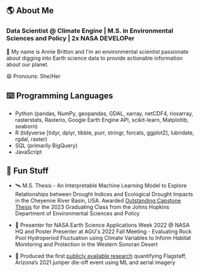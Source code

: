## 🌎 About Me

### **Data Scientist @ Climate Engine | M.S. in Environmental Sciences and Policy | 2x NASA DEVELOPer**

👋 My name is Annie Britton and I'm an environmental scientist passionate about digging into Earth science data to provide actionable information about our planet.

😄 Pronouns: She/Her

## ⌨️ Programming Languages
- Python (pandas, NumPy, geopandas, GDAL, xarray, netCDF4, rioxarray, rasterstats, Rasterio, Google Earth Engine API, scikit-learn, Matplotlib, seaborn)
- R (tidyverse [tidyr, dplyr, tibble, purr, stringr, forcats, ggplot2], lubridate, rgdal, raster)
- SQL (primarily BigQuery)
- JavaScript

## 🚀 Fun Stuff

- 🛰️ M.S. Thesis - An Interpretable Machine Learning Model to Explore Relationships between Drought Indices and Ecological Drought Impacts in the Cheyenne River Basin, USA. Awarded [Outstanding Capstone Thesis](https://github.com/anniebritton/Ecological-Drought-ML-Modeling) for the 2023 Graduating Class from the Johns Hopkins Department of Environmental Sciences and Policy

- 🌵 Presenter for	NASA Earth Science Applications Week 2022 @ NASA HQ and Poster Presenter at AGU's 2022 Fall Meeting - Evaluating Rock Pool Hydroperiod Fluctuation using Climate Variables to Inform Habitat Monitoring and Protection in the Western Sonoran Desert

- 🍃 Produced the first [publicly available research](https://www.knau.org/knau-and-arizona-news/2022-05-02/satellite-imagery-reveals-unprecedented-die-off-of-junipers-in-northern-arizona) quantifying Flagstaff, Arizona’s 2021 juniper die-off event using ML and aerial imagery

